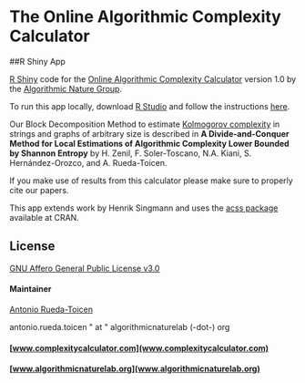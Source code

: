 # The Online Algorithmic Complexity Calculator 
##R Shiny App


[R Shiny](http://shiny.rstudio.com/) code for the [Online Algorithmic Complexity Calculator](http://complexitycalculator.com/) version 1.0 by the [Algorithmic Nature Group](http://algorithmicnaturelab.org/). 

To run this app locally, download [R Studio](https://www.rstudio.com/) and follow the instructions [here](http://shiny.rstudio.com/tutorial/lesson1/). 


Our Block Decomposition Method to estimate [Kolmogorov complexity](http://www.scholarpedia.org/article/Algorithmic_complexity) in strings and graphs of arbitrary size is described in **A Divide-and-Conquer Method for Local Estimations of Algorithmic Complexity Lower Bounded by Shannon Entropy** by H. Zenil, F. Soler-Toscano, N.A. Kiani, S. Hernández-Orozco, and A. Rueda-Toicen. 

If you make use of results from this calculator please make sure to properly cite our papers.

This app extends work by Henrik Singmann and uses the [acss package](https://cran.r-project.org/web/packages/acss/index.html) available at CRAN.

## License

[GNU Affero General Public License v3.0](http://choosealicense.com/licenses/agpl-3.0)

#### Maintainer

[Antonio Rueda-Toicen](http://www.digital-spaceti.me/)

antonio.rueda.toicen " at "  algorithmicnaturelab (-dot-) org

#### [www.complexitycalculator.com](www.complexitycalculator.com)

#### [www.algorithmicnaturelab.org](www.algorithmicnaturelab.org)

